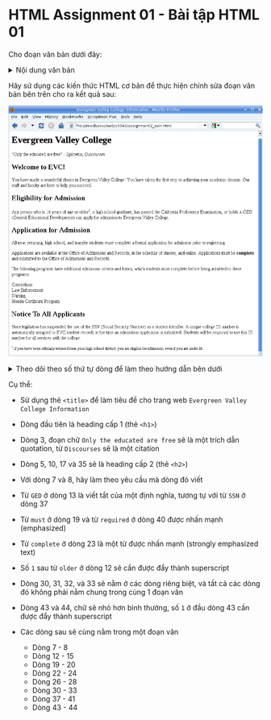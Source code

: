 # HTML Assignment 01 - Bài tập HTML 01

Cho đoạn văn bản dưới đây:

<details>
  <summary>Nội dung văn bản</summary>

```
Evergreen Valley College

"Only the educated are free" - Epictetus, Discourses

Welcome to EVC!

Replace this paragraph with text of your own invention that
welcomes students to EVC.

Eligibility for Admission

Any person who is 18 years of age or older1, a high school graduate,
has passed the California Proficiency Examination, or holds a GED
(General Educational Development) can apply for admission to
Evergreen Valley College.

Application for Admission

All new, returning, high school, and transfer students must complete
a formal application for admission prior to registering.

Applications are available at the Office of Admissions and Records,
in the schedule of classes, and online.  Applications must be complete
and submitted to the Office of Admissions and Records.

The following programs have additional admissons criteria and
forms, which students must complete before being admitted to these
programs:

Corrections
Law Enforcement
Nursing
Honda Certificate Program

Notice To All Applicants

State legislation has suspended the use of the SSN (Social Security
Number) as a student identifer. A unique college ID number is 
automatically assigned to EVC student records at the time an
admissions application is submitted.  Students will be required
to use this ID number for all services with the college.

1 If you have been officially released from your high school district,
you are eligible for admission, even if you are under 18.

```

</details>

Hãy sử dụng các kiến thức HTML cơ bản để thực hiện chỉnh sửa đoạn văn bản bên trên cho ra kết quả sau:

![](./images/result-01.png)

<details>
<summary>Theo dõi theo số thứ tự dòng để làm theo hướng dẫn bên dưới</summary>

```
  1  Evergreen Valley College
  2
  3  "Only the educated are free" - Epictetus, Discourses
  4
  5  Welcome to EVC!
  6
  7  Replace this paragraph with text of your own invention that
  8  welcomes students to EVC.
  9
 10  Eligibility for Admission
 11
 12  Any person who is 18 years of age or older1, a high school graduate,
 13  has passed the California Proficiency Examination, or holds a GED
 14  (General Educational Development) can apply for admission to
 15  Evergreen Valley College.
 16
 17  Application for Admission
 18
 19  All new, returning, high school, and transfer students must complete
 20  a formal application for admission prior to registering.
 21
 22  Applications are available at the Office of Admissions and Records,
 23  in the schedule of classes, and online.  Applications must be complete
 24  and submitted to the Office of Admissions and Records.
 25
 26  The following programs have additional admissons criteria and
 27  forms, which students must complete before being admitted to these
 28  programs:
 29
 30  Corrections
 31  Law Enforcement
 32  Nursing
 33  Honda Certificate Program
 34
 35  Notice To All Applicants
 36
 37  State legislation has suspended the use of the SSN (Social Security
 38  Number) as a student identifer. A unique college ID number is
 39  automatically assigned to EVC student records at the time an
 40  admissions application is submitted.  Students will be required
 41  to use this ID number for all services with the college.
 42
 43  1 If you have been officially released from your high school district,
 44  you are eligible for admission, even if you are under 18.
```

</details>

Cụ thể:

- Sử dụng thẻ `<title>` để làm tiêu đề cho trang web `Evergreen Valley College Information`
- Dòng đầu tiên là heading cấp 1 (thẻ `<h1>`)
- Dòng 3, đoạn chữ `Only the educated are free` sẽ là một trích dẫn quotation, từ `Discourses` sẽ là một citation
- Dòng 5, 10, 17 và 35 sẽ là heading cấp 2 (thẻ `<h2>`)
- Với dòng 7 và 8, hãy làm theo yêu cầu mà dòng đó viết
- Từ `GED` ở dòng 13 là viết tắt của một định nghĩa, tương tự với từ `SSN` ở dòng 37
- Từ `must` ở dòng 19 và từ `required` ở dòng 40 được nhấn mạnh (emphasized)
- Từ `complete` ở dòng 23 là một từ được nhấn mạnh (strongly emphasized text)
- Số `1` sau từ `older` ở dòng 12 sẽ cần được đẩy thành superscript
- Dòng 30, 31, 32, và 33 sẽ nằm ở các dòng riêng biệt, và tất cả các dòng đó không phải nằm chung trong cùng 1 đoạn văn
- Dòng 43 và 44, chữ sẽ nhỏ hơn bình thường, số `1` ở đầu dòng 43 cần được đẩy thành superscript
- Các dòng sau sẽ cùng nằm trong một đoạn văn
    
    + Dòng 7 - 8
    + Dòng 12 - 15
    + Dòng 19 - 20
    + Dòng 22 - 24
    + Dòng 26 - 28
    + Dòng 30 - 33
    + Dòng 37 - 41
    + Dòng 43 - 44